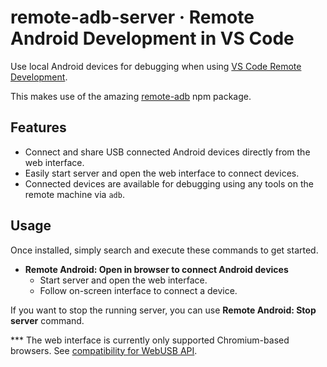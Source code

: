 # remote-adb-server · Remote Android Development in VS Code

Use local Android devices for debugging when using [VS Code Remote Development](https://code.visualstudio.com/docs/remote/remote-overview).

This makes use of the amazing [remote-adb](https://www.npmjs.com/package/remote-adb) npm package.

## Features
- Connect and share USB connected Android devices directly from the web interface.
- Easily start server and open the web interface to connect devices.
- Connected devices are available for debugging using any tools on the remote machine via `adb`.

## Usage
Once installed, simply search and execute these commands to get started.

- **Remote Android: Open in browser to connect Android devices**
    - Start server and open the web interface.
    - Follow on-screen interface to connect a device.

If you want to stop the running server, you can use **Remote Android: Stop server** command.


*** The web interface is currently only supported Chromium-based browsers. See [compatibility for WebUSB API](https://developer.mozilla.org/en-US/docs/Web/API/USB).